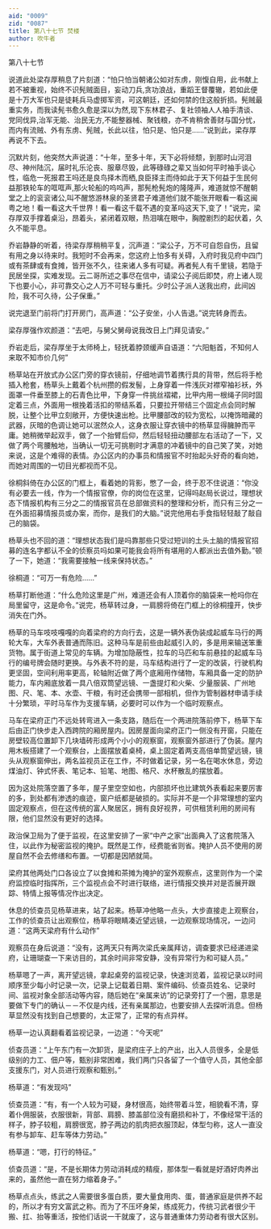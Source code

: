 ```yaml
---
aid: "0009"
zid: "0087"
title: 第八十七节 焚楼
author: 吹牛者
---
```


第八十七节

说道此处梁存厚稍息了片刻道：“怕只怕当朝诸公如对东虏，刚愎自用，此书献上若不被重视，始终不识髡贼面目，妄动刀兵,贪功浪战，重蹈王督覆辙，若如此便是十万大军也只是徒耗兵马虚掷军资，可这朝廷，还如何禁的住这般折损。髡贼最重实务，而我读髡书愈久愈是深以为然,现下东林君子、复社领袖人人袖手清谈、党同伐异,治军无能、治民无方,不能整器械、聚钱粮，亦不肯稍舍善财与国分忧，而内有流贼、外有东虏、髡贼，长此以往，怕只是、怕只是……”说到此，梁存厚再说不下去。

沉默片刻，他突然大声说道：“十年，至多十年，天下必将倾颓，到那时山河泪尽、神州陆沉，届时礼乐沦丧、服章尽毁，此等碌碌之辈又当如何平时袖手谈心性，临危一死报君王吗还是良鸟择木而栖,良臣择主而侍如此于天下何益于生民何益那铁轮车的哐哐声,那火轮船的呜呜声，那髡枪髡炮的隆隆声，难道就惊不醒朝堂之上的衮衮诸公,叫不醒悠游林泉的圣贤君子难道他们就不能张开眼看一看这闽粤之地！看一看这大千世界！看一看这千载不遇的变革吗这天下,变了！”说完，梁存厚双手撑着桌沿，昂着头，紧闭着双眼，热泪噙在眼中，胸膛剧烈的起伏着，久久不能平息。

乔岩静静的听着，待梁存厚稍稍平复，沉声道：“梁公子，万不可自怨自伤，且留有用之身以待来时。我短时不会再来，您这府上怕多有关碍，入府时我见府中四门或有茶肆或有食摊，皆开张不久，往来诸人多有可疑。再者髡人有千里镜，若隐于民居坐探，实难发现。云二哥所述之事尽在信中，请梁公子阅后即焚，府上诸人现下也要小心，非可靠交心之人万不可轻与重托。少时公子派人送我出府，此间凶险，我不可久待，公子保重。”

说完退至门前将门打开房门，高声道：“公子安坐，小人告退。”说完转身而去。



梁存厚强作欢颜道：“去吧，与舅父舅母说我改日上门拜见请安。”

乔岩走后，梁存厚坐于太师椅上，轻抚着脖颈缓声自语道：“六阳魁首，不知何人来取不知市价几何”

杨草站在开放式办公区门旁的穿衣镜前，仔细地调节着携行具的背带，然后将手枪插入枪套，杨草头上戴着个杭州攒的假发髻，上身穿着一件浅灰对襟窄袖衫袄，外面罩一件垂至膝上的石青色比甲，下身穿一件挑丝褶裙，比甲内用一根绳子同时固定着三点，外面用一根挽着活扣的带结系着，只要拉开带结三个固定点会同时解脱，让整个比甲立刻敞开，方便快速出枪。比甲腰部改的较为宽松，以掩饰暗藏的武器，灰暗的色调让她可以泯然众人，这身衣服让穿衣镜中的杨草显得臃肿而平庸。她稍微举起双手，做了一个抬臂后仰，然后轻轻扭动腰部左右活动了一下，又做了两个弯腰触地，当确认一切无可挑剔时才满意的冲着镜中的自己笑了笑，对她来说，这是个难得的表情。办公区内的办事员和情报官不时抬起头好奇的看向她，而她对周围的一切目光都视而不见。

徐桐斜倚在办公区的门框上，看着她的背影，憋了一会，终于忍不住说道：“你没有必要去一线，作为一个情报官僚，你的岗位在这里，记得吗赵局长说过，理想状态下情报机构有三分之二的情报官员在总部做资料的整理和分析，而只有三分之一在外面招募情报员或办案，而你，是我们的大脑。”说完他用右手食指轻轻敲了敲自己的脑袋。

杨草头也不回的道：“理想状态我们是吗靠那些只受过短训的土头土脑的情报官招募的连名字都认不全的侦察员吗如果可能我会将所有堪用的人都派出去值外勤。”顿了一下，她道：“我需要接触一线来保持状态。”

徐桐道：“可万一有危险……”

杨草打断他道：“什么危险这里是广州，难道还会有人顶着你的脑袋来一枪吗你在局里留守，这是命令。”说完，杨草转过身，一肩膀将倚在门框上的徐桐撞开，快步消失在门外。

杨草的马车吱吱嘎嘎的向着梁府的方向行去，这是一辆外表伪装成起威车马行的两轮大车，大车外表普通而陈旧。这种马车是前些由起威引入的，多是用来输送笨重货物。属于街道上常见的车辆。为增加隐蔽性，拉车的马匹和车前悬挂的起威车马行的编号牌会随时更换。与外表不符的是，马车结构进行了一定的改装，行驶机构更坚固，空间利用率更高，轮轴附近做了两个底厢用作储物，车厢具备一定的防护能力，车内厢底放着一具八倍双筒望远镜、一盏提灯和火柴、少量服装、广州地图、尺、笔、本、水壶、干粮，有时还会携带一部相机，但作为管制器材申请手续十分繁琐，平时马车作为支援车辆，必要时可以作为一个临时观察点。

马车在梁府正门不远处转弯进入一条支路，随后在一个两进院落前停下，杨草下车后由正门快步走入西跨院的厢房屋内。因房屋面向梁府正门一侧没有开窗，只能在房壁较高位置卸下几块墙砖形成两个小小的观察窗，观察窗外部进行了伪装。屋内用木板搭建了一个观察台，上面摆放着桌椅，桌上固定着两支高倍单筒望远镜，镜头从观察窗伸出，两名监视员正在工作，不时做着记录，另一名在喝水休息，旁边煤油灯、钟式怀表、笔记本、铅笔、地图、格尺、水杯散乱的摆放着。

因为这处院落空置了多年，屋子里空空如也，内部损坏也比建筑外表看起来要厉害的多，到处都有渗透的痕迹，窗户纸都是破损的。实际并不是一个非常理想的室内固定观察点，但在这传统的富人聚居区，拥有良好视界，可供租赁利用的房间有限，他们显然没有更好的选择。

政治保卫局为了便于监视，在这里安排了一家“中产之家”出面典入了这套院落入住，以此作为秘密监视的掩护。既然是工作，经费能省则省。掩护人员不使用的房屋自然不会去修缮和布置。一切都是因陋就简。

梁府其他两处门口各设立了以食摊和茶摊为掩护的室外观察点，这里则作为一个梁府监控临时指挥所，三个监视点会不时进行联络，进行情报交换并对是否展开跟踪、特情上报等情况作出决定。

休息的侦查员见杨草进来，站了起来。杨草冲他略一点头，大步直接走上观察台，工作的侦查员让出观察位，杨草将眼睛凑近望远镜，一边观察现场情况，一边问道：“这两天梁府有什么动作”

观察员在身后说道：“没有，这两天只有两次梁氏亲属拜访，调查要求已经递进梁府，让珊瑚查一下来访目的，其余时间非常安静，没有异常行为和可疑人员。”

杨草嗯了一声，离开望远镜，拿起桌旁的监视记录，快速浏览着，监视记录以时间顺序至少每小时记录一次，记录上记载着日期、案件编码、侦查员姓名、记录时间、监视对象全部活动等内容，随后她在“亲属来访”的记录旁打了一个圈，意思是要做下专门的确认－－不仅是内线，还有亲属那边，也要安排人去探听消息。但杨草显然没有找到自己想要的，太正常了，正常的有点异样。

杨草一边认真翻看着监视记录，一边道：“今天呢”

侦查员道：“上午东门有一次卸货，是梁府庄子上的产出，出入人员很多，全是低级别的力工、佃户等，甄别非常困难，我们两门只各留了一个值守人员，其他全部支援东门，对人员进行观察和甄别。”

杨草道：“有发现吗”

侦查员道：“有，有一个人较为可疑，身材很高，始终带着斗笠，相貌看不清，穿着仆佣服装，衣服很新，背部、肩膀、膝盖部位没有磨损和补丁，不像经常干活的样子，脖子较粗，肩膀很宽，脖子两边的肌肉把衣服顶起，体型匀称，这人一直没有参与卸车、赶车等体力劳动。”

杨草道：“嗯，打行的特征。”

侦查员道：“是，不是长期体力劳动消耗成的精瘦，那体型一看就是好酒好肉养出来的，虽然他一直在努力缩着身子。”

杨草点点头，练武之人需要很多蛋白质，要大量食用肉、蛋，普通家庭是供养不起的，所以才有穷文富武之称。而为了不压坏身架，练成死力，传统习武者很少干搬、扛、抬等重活，按他们话说一干就废了，这与普通重体力劳动者有很大区别。

